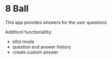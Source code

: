 #  8 Ball

This app provides answers for the user questions

Additionl functionallity:
- blitz mode
- question and answer history
- create custom answer
